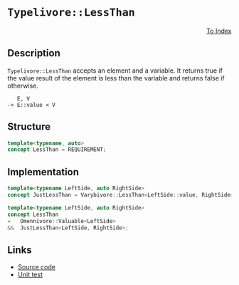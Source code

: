 <!-- Copyright 2024 Feng Mofan
SPDX-License-Identifier: Apache-2.0 -->

# `Typelivore::LessThan`

<p style='text-align: right;'><a href="../../concepts.md#typelivore-less-than">To Index</a></p>

## Description

`Typelivore::LessThan` accepts an element and a variable.
It returns true if the value result of the element is less than the variable and returns false if otherwise.

<pre><code>   E, V
-> E::value &lt; V</code></pre>

## Structure

```C++
template<typename, auto>
concept LessThan = REQUIREMENT;
```

## Implementation

```C++
template<typename LeftSide, auto RightSide>
concept JustLessThan = Varybivore::LessThan<LeftSide::value, RightSide>;

template<typename LeftSide, auto RightSide>
concept LessThan
=   Omennivore::Valuable<LeftSide>
&&  JustLessThan<LeftSide, RightSide>;
```

## Links

- [Source code](../../../../conceptrodon/descend/typelivore/concepts/less_than.hpp)
- [Unit test](../../../../tests/unit/concepts/typelivore/less_than.test.hpp)
